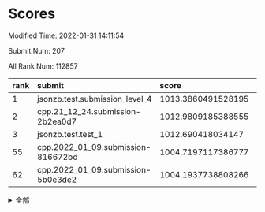 # Scores

Modified Time: 2022-01-31 14:11:54

Submit Num: 207

All Rank Num: 112857

| rank |               submit               |       score        |       sigma        | pk_num |
| :--- | :--------------------------------- | :----------------- | :----------------- | :----- |
| 1    | jsonzb.test.submission_level_4     | 1013.3860491528195 | 0.8090615877884229 | 2180   |
| 2    | cpp.21_12_24.submission-2b2ea0d7   | 1012.9809185388555 | 0.801550369223077  | 2178   |
| 3    | jsonzb.test.test_1                 | 1012.690418034147  | 0.8110915176438515 | 2184   |
| 55   | cpp.2022_01_09.submission-816672bd | 1004.7197117386777 | 0.7299680982089215 | 2178   |
| 62   | cpp.2022_01_09.submission-5b0e3de2 | 1004.1937738808266 | 0.711212200623802  | 2181   |


<details>
<summary>全部</summary>

| rank |                 submit                 |       score        |       sigma        | pk_num |
| :--- | :------------------------------------- | :----------------- | :----------------- | :----- |
| 1    | jsonzb.test.submission_level_4         | 1013.3860491528195 | 0.8090615877884229 | 2180   |
| 2    | cpp.21_12_24.submission-2b2ea0d7       | 1012.9809185388555 | 0.801550369223077  | 2178   |
| 3    | jsonzb.test.test_1                     | 1012.690418034147  | 0.8110915176438515 | 2184   |
| 4    | gobigger.level_3.submission_level_3_31 | 1011.6755367429657 | 0.7806690547252148 | 2183   |
| 5    | gobigger.level_3.submission_level_3_28 | 1011.3484703534659 | 0.776085900507793  | 2183   |
| 6    | gobigger.level_3.submission_level_3_16 | 1011.0682166639479 | 0.7610380612097123 | 2180   |
| 7    | gobigger.level_3.submission_level_3_25 | 1010.9325694588161 | 0.77268511085907   | 2184   |
| 8    | gobigger.level_3.submission_level_3_39 | 1010.8419356181032 | 0.7686092250218005 | 2176   |
| 9    | gobigger.level_3.submission_level_3_26 | 1010.824598689059  | 0.8066112750768811 | 2176   |
| 10   | gobigger.level_3.submission_level_3_36 | 1010.8153991316291 | 0.7669972540288834 | 2175   |
| 11   | gobigger.level_3.submission_level_3_29 | 1010.7678825896623 | 0.7654607210729695 | 2177   |
| 12   | gobigger.level_3.submission_level_3_35 | 1010.7452872493    | 0.7652812929225162 | 2181   |
| 13   | gobigger.level_3.submission_level_3_44 | 1010.6391915581901 | 0.7659938996961209 | 2174   |
| 14   | gobigger.level_3.submission_level_3_5  | 1010.5119871889668 | 0.7680774610715144 | 2187   |
| 15   | gobigger.level_3.submission_level_3_0  | 1010.4583053155453 | 0.7627454679284562 | 2182   |
| 16   | gobigger.level_3.submission_level_3_22 | 1010.424338071651  | 0.7735796092849249 | 2177   |
| 17   | gobigger.level_3.submission_level_3_30 | 1010.397456363638  | 0.7761770922686725 | 2184   |
| 18   | gobigger.level_3.submission_level_3_19 | 1010.3385858201397 | 0.7646624039091833 | 2181   |
| 19   | gobigger.level_3.submission_level_3_27 | 1010.2729470367929 | 0.7537898716471276 | 2178   |
| 20   | gobigger.level_3.submission_level_3_2  | 1010.1541397320368 | 0.7469991636890784 | 2185   |
| 21   | gobigger.level_3.submission_level_3_47 | 1010.1502024570366 | 0.7575558211180726 | 2176   |
| 22   | gobigger.level_3.submission_level_3_10 | 1010.0290940396023 | 0.7459884027381326 | 2182   |
| 23   | gobigger.level_3.submission_level_3_42 | 1010.0045453976875 | 0.7698928845864251 | 2178   |
| 24   | gobigger.level_3.submission_level_3_12 | 1010.0042485262309 | 0.7607240865882373 | 2182   |
| 25   | gobigger.level_3.submission_level_3_45 | 1009.9768837120956 | 0.7615929529133735 | 2182   |
| 26   | gobigger.level_3.submission_level_3_8  | 1009.9545237470637 | 0.758541632113111  | 2176   |
| 27   | gobigger.level_3.submission_level_3_33 | 1009.9128693033496 | 0.7711749092904809 | 2184   |
| 28   | gobigger.level_3.submission_level_3_24 | 1009.8541742673902 | 0.7732617673735942 | 2182   |
| 29   | gobigger.level_3.submission_level_3_14 | 1009.7689712487156 | 0.7637151415592649 | 2181   |
| 30   | gobigger.level_3.submission_level_3_23 | 1009.6104821114845 | 0.7463347086773441 | 2184   |
| 31   | gobigger.level_3.submission_level_3_18 | 1009.6021465037676 | 0.7790817004893442 | 2184   |
| 32   | gobigger.level_3.submission_level_3_40 | 1009.5638843693056 | 0.757680918421758  | 2182   |
| 33   | gobigger.level_3.submission_level_3_15 | 1009.5142561125755 | 0.7525755222819861 | 2181   |
| 34   | gobigger.level_3.submission_level_3_38 | 1009.4617442629897 | 0.7367716844149101 | 2176   |
| 35   | gobigger.level_3.submission_level_3_3  | 1009.3984372660751 | 0.7552394756244117 | 2183   |
| 36   | gobigger.level_3.submission_level_3_9  | 1009.3943159847292 | 0.7517576459297067 | 2178   |
| 37   | gobigger.level_3.submission_level_3_21 | 1009.3478412827377 | 0.7631882654250745 | 2186   |
| 38   | gobigger.level_3.submission_level_3_20 | 1009.2536676419941 | 0.7527465967438434 | 2178   |
| 39   | gobigger.level_3.submission_level_3_4  | 1009.2492960120375 | 0.7368815940753051 | 2183   |
| 40   | gobigger.level_3.submission_level_3_1  | 1009.2239265621367 | 0.7287404254412937 | 2185   |
| 41   | gobigger.level_3.submission_level_3_7  | 1009.0510728087876 | 0.7486658792539028 | 2179   |
| 42   | gobigger.level_3.submission_level_3_43 | 1009.0251635919888 | 0.7398179490299474 | 2181   |
| 43   | gobigger.level_3.submission_level_3_13 | 1008.9693708244107 | 0.7539663449990238 | 2182   |
| 44   | gobigger.level_3.submission_level_3_11 | 1008.9210451417532 | 0.7569953277915465 | 2185   |
| 45   | gobigger.level_3.submission_level_3_49 | 1008.8743705832921 | 0.7374510035311768 | 2184   |
| 46   | gobigger.level_3.submission_level_3_32 | 1008.8163299980462 | 0.7439912839174161 | 2180   |
| 47   | gobigger.level_3.submission_level_3_6  | 1008.7787146485998 | 0.756387622920457  | 2181   |
| 48   | gobigger.level_3.submission_level_3_46 | 1008.7315646470258 | 0.7480753854642402 | 2184   |
| 49   | gobigger.level_3.submission_level_3_41 | 1008.6998537121352 | 0.7508781910214749 | 2180   |
| 50   | gobigger.level_3.submission_level_3_17 | 1008.5807282885168 | 0.7487845095709361 | 2183   |
| 51   | gobigger.level_3.submission_level_3_48 | 1008.5200262973138 | 0.7295035878040026 | 2179   |
| 52   | gobigger.level_3.submission_level_3_37 | 1008.4487541193034 | 0.72846476685799   | 2183   |
| 53   | gobigger.level_3.submission_level_3_34 | 1008.3534304021841 | 0.7326212039332146 | 2178   |
| 54   | gobigger.level_1.submission_level_1_30 | 1005.67584586573   | 0.7301246713719335 | 2181   |
| 55   | cpp.2022_01_09.submission-816672bd     | 1004.7197117386777 | 0.7299680982089215 | 2178   |
| 56   | gobigger.level_1.submission_level_1_32 | 1004.6020897746926 | 0.7263274019818666 | 2178   |
| 57   | gobigger.level_1.submission_level_1_8  | 1004.4509530574592 | 0.7357310844714358 | 2182   |
| 58   | gobigger.level_1.submission_level_1_6  | 1004.3748399040886 | 0.7079870742307794 | 2181   |
| 59   | gobigger.level_1.submission_level_1_0  | 1004.3350984976414 | 0.7171292438562769 | 2183   |
| 60   | gobigger.level_1.submission_level_1_17 | 1004.301309673506  | 0.7138110559910372 | 2179   |
| 61   | gobigger.level_1.submission_level_1_48 | 1004.2950385962992 | 0.7189127362807155 | 2183   |
| 62   | cpp.2022_01_09.submission-5b0e3de2     | 1004.1937738808266 | 0.711212200623802  | 2181   |
| 63   | gobigger.level_1.submission_level_1_22 | 1004.0500553880081 | 0.7094936256802423 | 2185   |
| 64   | gobigger.level_1.submission_level_1_31 | 1004.0254024639064 | 0.7125978782896774 | 2180   |
| 65   | gobigger.level_1.submission_level_1_2  | 1003.9325210711027 | 0.709873443365828  | 2180   |
| 66   | gobigger.level_1.submission_level_1_39 | 1003.908828183469  | 0.7105194964317418 | 2179   |
| 67   | gobigger.level_1.submission_level_1_38 | 1003.751642839237  | 0.7126757087052298 | 2178   |
| 68   | gobigger.level_1.submission_level_1_14 | 1003.7332612298881 | 0.7052684200849453 | 2182   |
| 69   | gobigger.level_1.submission_level_1_5  | 1003.670062513745  | 0.7115689985216411 | 2185   |
| 70   | gobigger.level_1.submission_level_1_45 | 1003.6412082353571 | 0.7069245351329232 | 2183   |
| 71   | gobigger.level_1.submission_level_1_34 | 1003.586852410669  | 0.7230296653962502 | 2175   |
| 72   | gobigger.level_1.submission_level_1_16 | 1003.5824644268895 | 0.7200481318327716 | 2184   |
| 73   | gobigger.level_1.submission_level_1_11 | 1003.4651611319415 | 0.7144398434575369 | 2183   |
| 74   | gobigger.level_1.submission_level_1_35 | 1003.4111644895568 | 0.710152946208032  | 2178   |
| 75   | gobigger.level_1.submission_level_1_13 | 1003.4100505337143 | 0.7092473212640392 | 2178   |
| 76   | gobigger.level_1.submission_level_1_29 | 1003.399446661669  | 0.7198566553396479 | 2187   |
| 77   | gobigger.level_1.submission_level_1_41 | 1003.3841152948927 | 0.7209027887931759 | 2185   |
| 78   | gobigger.level_1.submission_level_1_37 | 1003.3649824720245 | 0.726960486045337  | 2183   |
| 79   | gobigger.level_1.submission_level_1_21 | 1003.3607368539758 | 0.7038655385004903 | 2181   |
| 80   | gobigger.level_1.submission_level_1_43 | 1003.3227565461016 | 0.720502551935678  | 2182   |
| 81   | gobigger.level_1.submission_level_1_42 | 1003.3171072487128 | 0.7240567093118446 | 2182   |
| 82   | gobigger.level_1.submission_level_1_49 | 1003.0966057174661 | 0.7149399744938522 | 2182   |
| 83   | gobigger.level_1.submission_level_1_44 | 1003.0942514894266 | 0.7151179075405321 | 2186   |
| 84   | gobigger.level_1.submission_level_1_20 | 1003.0564519159215 | 0.7124162384038724 | 2186   |
| 85   | gobigger.level_1.submission_level_1_33 | 1003.0539832921704 | 0.7001441076491276 | 2181   |
| 86   | gobigger.level_1.submission_level_1_12 | 1002.9345958689908 | 0.716232248439719  | 2180   |
| 87   | gobigger.level_1.submission_level_1_1  | 1002.9262972318883 | 0.7165356113198462 | 2175   |
| 88   | gobigger.level_1.submission_level_1_46 | 1002.924021885376  | 0.7061385281950456 | 2180   |
| 89   | gobigger.level_1.submission_level_1_10 | 1002.9062678061739 | 0.7115953688608188 | 2180   |
| 90   | gobigger.level_1.submission_level_1_9  | 1002.9042292033113 | 0.7187033239523021 | 2182   |
| 91   | gobigger.level_1.submission_level_1_47 | 1002.8446773842811 | 0.723701731719605  | 2182   |
| 92   | gobigger.level_1.submission_level_1_24 | 1002.8186577236316 | 0.7142429706289992 | 2186   |
| 93   | gobigger.level_1.submission_level_1_19 | 1002.8137450589422 | 0.7208216246137031 | 2181   |
| 94   | gobigger.level_1.submission_level_1_7  | 1002.8038199292631 | 0.7126488086381403 | 2174   |
| 95   | gobigger.level_1.submission_level_1_23 | 1002.7776240784995 | 0.7216282749524863 | 2181   |
| 96   | gobigger.level_1.submission_level_1_4  | 1002.7192009909716 | 0.7121329942084759 | 2178   |
| 97   | gobigger.level_1.submission_level_1_27 | 1002.7142434501462 | 0.7132150565944299 | 2182   |
| 98   | gobigger.level_1.submission_level_1_40 | 1002.6904961825417 | 0.7109113836637706 | 2182   |
| 99   | gobigger.level_1.submission_level_1_26 | 1002.605503001658  | 0.7146817416472654 | 2178   |
| 100  | gobigger.level_1.submission_level_1_25 | 1002.6025754208839 | 0.7109303414572039 | 2181   |
| 101  | gobigger.level_1.submission_level_1_15 | 1002.3782650059711 | 0.7244215055171587 | 2181   |
| 102  | gobigger.level_1.submission_level_1_28 | 1002.2404950542167 | 0.7055121141309216 | 2180   |
| 103  | gobigger.level_1.submission_level_1_18 | 1001.7974820928862 | 0.708650878857309  | 2180   |
| 104  | gobigger.level_1.submission_level_1_3  | 1001.6860929686944 | 0.7149090316251574 | 2181   |
| 105  | gobigger.level_1.submission_level_1_36 | 1001.3404777058244 | 0.7070015643716492 | 2184   |
| 106  | gobigger.random.submission_random_28   | 996.8522047043974  | 0.7194323680282095 | 2181   |
| 107  | gobigger.random.submission_random_35   | 996.7788607947077  | 0.7103259836660071 | 2184   |
| 108  | gobigger.random.submission_random_33   | 996.7728099252759  | 0.7159007235415227 | 2177   |
| 109  | gobigger.random.submission_random_18   | 996.6924596799861  | 0.6936483402809295 | 2182   |
| 110  | gobigger.random.submission_random_14   | 996.5783472279223  | 0.7189900497029715 | 2181   |
| 111  | gobigger.random.submission_random_49   | 996.5776477999619  | 0.7050319537868661 | 2180   |
| 112  | gobigger.random.submission_random_34   | 996.5287197770444  | 0.6992993457493584 | 2181   |
| 113  | gobigger.random.submission_random_12   | 996.3742198192787  | 0.7152994732411656 | 2180   |
| 114  | gobigger.random.submission_random_1    | 996.3716062815095  | 0.7057321096222021 | 2179   |
| 115  | gobigger.random.submission_random_21   | 996.3716057832348  | 0.7070786442317057 | 2181   |
| 116  | gobigger.random.submission_random_3    | 996.340167629675   | 0.7108044017354832 | 2186   |
| 117  | gobigger.random.submission_random_24   | 996.3252537047374  | 0.7034522889404747 | 2183   |
| 118  | gobigger.random.submission_random_19   | 996.3035298942805  | 0.7100192813911226 | 2186   |
| 119  | gobigger.random.submission_random_4    | 996.2647132963059  | 0.7203206395751487 | 2179   |
| 120  | gobigger.random.submission_random_5    | 996.2216610193819  | 0.725704823392934  | 2180   |
| 121  | gobigger.random.submission_random_20   | 996.198101013624   | 0.723238161537538  | 2184   |
| 122  | gobigger.random.submission_random_38   | 996.1813726089612  | 0.6990215315572726 | 2180   |
| 123  | gobigger.random.submission_random_31   | 996.1806794369711  | 0.7134734094434415 | 2181   |
| 124  | gobigger.random.submission_random_48   | 996.1488661450144  | 0.7005744903516422 | 2180   |
| 125  | gobigger.random.submission_random_44   | 996.1100728183524  | 0.6985489076829747 | 2180   |
| 126  | gobigger.random.submission_random_37   | 996.097580873862   | 0.7320989917371202 | 2179   |
| 127  | gobigger.random.submission_random_15   | 995.9054746032481  | 0.718966431958765  | 2182   |
| 128  | gobigger.random.submission_random_47   | 995.8931618280668  | 0.7076663587102466 | 2185   |
| 129  | gobigger.random.submission_random_41   | 995.866138038195   | 0.7247913421746359 | 2184   |
| 130  | gobigger.random.submission_random_46   | 995.8657364524921  | 0.7114494100634589 | 2179   |
| 131  | gobigger.random.submission_random_22   | 995.8606553613889  | 0.7109672990106841 | 2176   |
| 132  | gobigger.random.submission_random_43   | 995.8577198211573  | 0.7121917079362482 | 2181   |
| 133  | gobigger.random.submission_random_30   | 995.8573779887529  | 0.7235787435033033 | 2183   |
| 134  | gobigger.random.submission_random_45   | 995.8239852734717  | 0.722539937530023  | 2182   |
| 135  | gobigger.random.submission_random_25   | 995.7802934660241  | 0.7135797021167919 | 2179   |
| 136  | gobigger.random.submission_random_11   | 995.7776162049402  | 0.7031709875920973 | 2179   |
| 137  | gobigger.random.submission_random_36   | 995.7523284315153  | 0.7126124509200189 | 2179   |
| 138  | gobigger.random.submission_random_2    | 995.7404466408591  | 0.711015063808325  | 2182   |
| 139  | gobigger.random.submission_random_29   | 995.7277812813951  | 0.7009101184748537 | 2183   |
| 140  | gobigger.random.submission_random_17   | 995.6416841604041  | 0.7180626758011751 | 2179   |
| 141  | gobigger.random.submission_random_7    | 995.6341014137327  | 0.7193587696293241 | 2178   |
| 142  | gobigger.random.submission_random_16   | 995.5641864731193  | 0.7098468319869489 | 2179   |
| 143  | gobigger.random.submission_random_10   | 995.532318974955   | 0.7133959346554386 | 2180   |
| 144  | gobigger.random.submission_random_23   | 995.5292227752032  | 0.7021784667412835 | 2185   |
| 145  | gobigger.random.submission_random_27   | 995.509921009927   | 0.7123236457418434 | 2180   |
| 146  | gobigger.random.submission_random_9    | 995.3689194764461  | 0.718505310863702  | 2176   |
| 147  | gobigger.random.submission_random_8    | 995.2685202994074  | 0.7097568353380475 | 2181   |
| 148  | gobigger.random.submission_random_6    | 995.2458796172687  | 0.7255121201577367 | 2182   |
| 149  | gobigger.random.submission_random_42   | 995.1292723717293  | 0.7218835439054526 | 2179   |
| 150  | gobigger.random.submission_random_26   | 994.97652151567    | 0.7120174355444503 | 2183   |
| 151  | gobigger.random.submission_random_40   | 994.9441182748197  | 0.700023011447728  | 2180   |
| 152  | gobigger.random.submission_random_32   | 994.9252734262399  | 0.7032476975481288 | 2178   |
| 153  | gobigger.random.submission_random_39   | 994.9128055352205  | 0.7124261396146162 | 2184   |
| 154  | gobigger.random.submission_random_0    | 994.8545936788838  | 0.7162023976633046 | 2181   |
| 155  | gobigger.random.submission_random_13   | 994.6453989923002  | 0.7293315670850239 | 2176   |
| 156  | gobigger.level_2.submission_level_2_15 | 994.6356256765868  | 0.7166089956836516 | 2180   |
| 157  | gobigger.level_2.submission_level_2_45 | 993.5125961832682  | 0.7330468842665933 | 2179   |
| 158  | gobigger.level_2.submission_level_2_36 | 993.4648533929878  | 0.7263528231469355 | 2176   |
| 159  | gobigger.level_2.submission_level_2_49 | 993.4034605407658  | 0.7452059975762997 | 2184   |
| 160  | gobigger.level_2.submission_level_2_44 | 993.3512456313488  | 0.7261549286055797 | 2180   |
| 161  | gobigger.level_2.submission_level_2_48 | 993.1783204870866  | 0.7342297539735229 | 2182   |
| 162  | gobigger.level_2.submission_level_2_2  | 992.8820020184462  | 0.7359133293699014 | 2179   |
| 163  | gobigger.level_2.submission_level_2_26 | 992.867180457215   | 0.7619941732889087 | 2182   |
| 164  | gobigger.level_2.submission_level_2_17 | 992.8303586533301  | 0.7475580576938157 | 2181   |
| 165  | gobigger.level_2.submission_level_2_38 | 992.8261085887019  | 0.732772637124782  | 2182   |
| 166  | gobigger.level_2.submission_level_2_9  | 992.8121095107316  | 0.7287458110992391 | 2179   |
| 167  | gobigger.level_2.submission_level_2_5  | 992.7218317649681  | 0.7301533333709687 | 2182   |
| 168  | gobigger.level_2.submission_level_2_46 | 992.7083919383431  | 0.7397504436964816 | 2180   |
| 169  | gobigger.level_2.submission_level_2_6  | 992.6273267929846  | 0.7432618300777826 | 2179   |
| 170  | gobigger.level_2.submission_level_2_33 | 992.5992127300793  | 0.7444819219256112 | 2175   |
| 171  | gobigger.level_2.submission_level_2_23 | 992.5704100849907  | 0.7417242915832915 | 2175   |
| 172  | gobigger.level_2.submission_level_2_14 | 992.4705970063814  | 0.7464131650235031 | 2183   |
| 173  | gobigger.level_2.submission_level_2_24 | 992.3168951465532  | 0.7507444855027501 | 2184   |
| 174  | gobigger.level_2.submission_level_2_1  | 992.312279751823   | 0.7457966901047494 | 2185   |
| 175  | gobigger.level_2.submission_level_2_30 | 992.3116292174825  | 0.7510248225663466 | 2177   |
| 176  | gobigger.level_2.submission_level_2_34 | 992.2549398226469  | 0.7217295542609969 | 2184   |
| 177  | gobigger.level_2.submission_level_2_35 | 992.2292312195624  | 0.7364616421125322 | 2179   |
| 178  | gobigger.level_2.submission_level_2_4  | 992.1260661464011  | 0.7398524609940538 | 2181   |
| 179  | gobigger.level_2.submission_level_2_7  | 992.1246324772068  | 0.7270068413979182 | 2181   |
| 180  | gobigger.level_2.submission_level_2_21 | 992.1140168783763  | 0.7402920919492069 | 2177   |
| 181  | gobigger.level_2.submission_level_2_16 | 992.0704014805332  | 0.7396511650554791 | 2176   |
| 182  | gobigger.level_2.submission_level_2_31 | 992.0589882418365  | 0.742102948364345  | 2183   |
| 183  | gobigger.level_2.submission_level_2_13 | 992.0399326685     | 0.7359744321867789 | 2175   |
| 184  | gobigger.level_2.submission_level_2_19 | 992.02575840709    | 0.7430760055035041 | 2180   |
| 185  | gobigger.level_2.submission_level_2_37 | 992.0088146465222  | 0.7620135365144043 | 2180   |
| 186  | gobigger.level_2.submission_level_2_40 | 991.948820818009   | 0.7476428088854892 | 2181   |
| 187  | gobigger.level_2.submission_level_2_27 | 991.9476810360171  | 0.7339394142895647 | 2183   |
| 188  | gobigger.level_2.submission_level_2_42 | 991.819663043848   | 0.7575310463174645 | 2180   |
| 189  | gobigger.level_2.submission_level_2_25 | 991.7672254521103  | 0.7538533543649456 | 2182   |
| 190  | gobigger.level_2.submission_level_2_8  | 991.7038878587902  | 0.7516156799731964 | 2181   |
| 191  | gobigger.level_2.submission_level_2_12 | 991.6881856711107  | 0.734426472621836  | 2181   |
| 192  | gobigger.level_2.submission_level_2_29 | 991.652206138836   | 0.766820157431908  | 2180   |
| 193  | gobigger.level_2.submission_level_2_39 | 991.6072362773067  | 0.7444373012197819 | 2185   |
| 194  | gobigger.level_2.submission_level_2_11 | 991.5170908701691  | 0.7498825456449175 | 2182   |
| 195  | gobigger.level_2.submission_level_2_22 | 991.5141455368632  | 0.7406218083805146 | 2183   |
| 196  | gobigger.level_2.submission_level_2_47 | 991.3803855615001  | 0.7666625598478364 | 2177   |
| 197  | gobigger.level_2.submission_level_2_28 | 991.2397987560577  | 0.7617985127342995 | 2186   |
| 198  | gobigger.level_2.submission_level_2_18 | 991.1520739187091  | 0.7621020074285042 | 2178   |
| 199  | gobigger.level_2.submission_level_2_0  | 991.1421549257145  | 0.7407439531349383 | 2175   |
| 200  | gobigger.level_2.submission_level_2_3  | 991.0601040480464  | 0.7509135401121184 | 2182   |
| 201  | gobigger.level_2.submission_level_2_32 | 991.0576255415255  | 0.7453888441203773 | 2183   |
| 202  | gobigger.level_2.submission_level_2_20 | 991.0061166212963  | 0.7433397209380548 | 2184   |
| 203  | gobigger.level_2.submission_level_2_43 | 990.6792451855599  | 0.7560680936129726 | 2181   |
| 204  | gobigger.level_2.submission_level_2_10 | 990.3676457830023  | 0.7510332043689297 | 2183   |
| 205  | gobigger.level_2.submission_level_2_41 | 990.2379554971412  | 0.7753623425800308 | 2175   |
| 206  | gobigger.none.submission_none_1        | 978.105558994729   | 1.2266640920825314 | 2185   |
| 207  | gobigger.none.submission_none_0        | 977.2754150388099  | 1.2578719817190107 | 2179   |

</details>